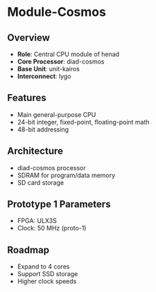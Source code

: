 # Module-Cosmos

## Overview
- **Role**: Central CPU module of henad
- **Core Processor**: diad-cosmos
- **Base Unit**: unit-kairos
- **Interconnect**: lygo

## Features
- Main general-purpose CPU
- 24-bit integer, fixed-point, floating-point math
- 48-bit addressing

## Architecture
- diad-cosmos processor
- SDRAM for program/data memory
- SD card storage

## Prototype 1 Parameters
- FPGA: ULX3S
- Clock: 50 MHz (proto-1)

## Roadmap
- Expand to 4 cores
- Support SSD storage
- Higher clock speeds
